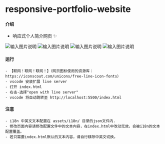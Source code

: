 # responsive-portfolio-website

#### 介绍
- 响应式个人简介网页 :sparkles: 

![输入图片说明](assets/preview/index.png) ![输入图片说明](assets/preview/about.png) ![输入图片说明](assets/preview/translate.png) ![输入图片说明](assets/preview/responsive-layout.png)

#### 运行

```
- 【联网！联网！联网！】（网页图标使用的资源库：https://iconscout.com/unicons/free-line-icon-fonts）
- vscode 安装扩展 live server
- 打开 index.html
- 右击-选择"open with live server"
- vscode 将自动跳转至 http://localhost:5500/index.html

```

#### 注意
```
- i18n 中英文文本配置在 assets/i18n/ 目录的json文件内.
- 修改页面内容请修改配置文件中的文本内容，在index.html中改动无效，会被i18n的文本配置覆盖。
- 若只需要index.html默认的文本内容，请自行移除中英文切换。
```